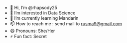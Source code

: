 - 👋 Hi, I’m @rhapsody25
- 👀 I’m interested in Data Science
- 🌱 I’m currently learning Mandarin
- 📫 How to reach me : send mail to rusma9@gmail.com
- 😄 Pronouns: She/Her
- ⚡ Fun fact: Secret

<!---
rhapsody25/rhapsody25 is a ✨ special ✨ repository because its `README.md` (this file) appears on your GitHub profile.
You can click the Preview link to take a look at your changes.
--->
